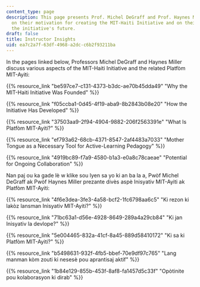 ```yaml
---
content_type: page
description: This page presents Prof. Michel DeGraff and Prof. Haynes Miller's reflections
  on their motivation for creating the MIT-Haiti Initiative and on their vision for
  the initiative's future.
draft: false
title: Instructor Insights
uid: ea7c2a7f-63df-4968-a2dc-c6b2f93211ba
---
```

In the pages linked below, Professors Michel DeGraff and Haynes Miller discuss various aspects of the MIT-Haiti Initiative and the related Platfòm MIT-Ayiti:

{{% resource_link "be597ce7-c131-4373-b3dc-ae70b45dda49" "Why the MIT-Haiti Initiative Was Founded" %}}

{{% resource_link "f05ccba1-0d45-4f19-aba9-8b2843b08e20" "How the Initiative Has Developed" %}}

{{% resource_link "37503aa9-2f94-4904-9882-206f2563391e" "What Is Platfòm MIT-Ayiti?" %}}

{{% resource_link "ef793a62-68cb-4371-8547-2af4483a7033" "Mother Tongue as a Necessary Tool for Active-Learning Pedagogy" %}}

{{% resource_link "4919bc89-f7a9-4580-b1a3-e0a8c78caeae" "Potential for Ongoing Collaboration" %}}

Nan paj ou ka gade lè w klike sou lyen sa yo ki an ba la a, Pwòf Michel DeGraff ak Pwòf Haynes Miller prezante divès aspè Inisyativ MIT-Ayiti ak Platfòm MIT-Ayiti:

{{% resource_link "4f6e3dea-3fe3-4a58-bcf2-1fc6798aa6c5" "Ki rezon ki lakòz lansman Inisyativ MIT-Ayiti?" %}}

{{% resource_link "71bc63a1-d56e-4928-8649-289a4a29cb84" "Ki jan Inisyativ la devlope?" %}}

{{% resource_link "5e004465-832a-41cf-8a45-889d58410172" "Ki sa ki Platfòm MIT-Ayiti?" %}}

{{% resource_link "b5498631-932f-4fb5-bbef-70e9df97c765" "Lang manman kòm zouti ki nesesè pou aprantisaj aktif" %}}

{{% resource_link "1b84e129-855b-453f-8af8-fa1457d5c33f" "Opòtinite pou kolaborasyon ki dirab" %}}